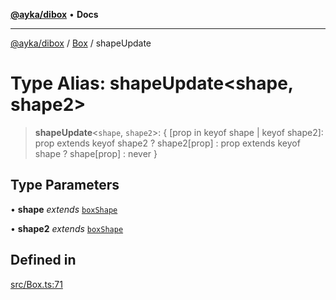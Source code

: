 [**@ayka/dibox**](../../../README.md) • **Docs**

***

[@ayka/dibox](../../../globals.md) / [Box](../README.md) / shapeUpdate

# Type Alias: shapeUpdate\<shape, shape2\>

> **shapeUpdate**\<`shape`, `shape2`\>: \{ \[prop in keyof shape \| keyof shape2\]: prop extends keyof shape2 ? shape2\[prop\] : prop extends keyof shape ? shape\[prop\] : never \}

## Type Parameters

• **shape** *extends* [`boxShape`](boxShape.md)

• **shape2** *extends* [`boxShape`](boxShape.md)

## Defined in

[src/Box.ts:71](https://github.com/AndreyMork/dibox/blob/32667f725c68d64dc5c8fc9751dde5370b7962d5/src/Box.ts#L71)
